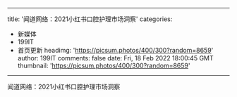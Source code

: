 
---
title: '闻道网络：2021小红书口腔护理市场洞察'
categories: 
 - 新媒体
 - 199IT
 - 首页更新
headimg: 'https://picsum.photos/400/300?random=8659'
author: 199IT
comments: false
date: Fri, 18 Feb 2022 18:00:45 GMT
thumbnail: 'https://picsum.photos/400/300?random=8659'
---

<div>   
闻道网络：2021小红书口腔护理市场洞察  
</div>
            